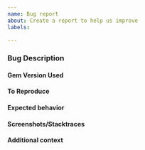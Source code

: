 ```yaml
---
name: Bug report
about: Create a report to help us improve
labels:

---
```

<!--
If you are reporting a new issue, make sure that we do not have any duplicates
already open. You can ensure this by searching the issue list for this
repository. If there is a duplicate, please close your issue and add a comment
to the existing issue instead.
-->

### Bug Description

<!-- A clear and concise description of what the bug is. -->

#### Gem Version Used

<!-- v0.1.0 -->

#### To Reproduce

<!--
Code snippet to reproduce
```golang
package main

import "github.com/Invoca/process_settings.go"

func main() {
  ...
}
```
-->

#### Expected behavior

<!-- A clear and concise description of what you expected to happen. -->

#### Screenshots/Stacktraces

<!-- If applicable, add screenshots and/or stacktraces to help explain your problem. -->

#### Additional context

<!-- Add any other context about the problem here. -->
